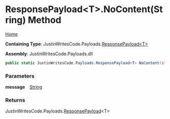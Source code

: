 # ResponsePayload\<T\>\.NoContent\(String\) Method

[Home](../../../README.md)

**Containing Type**: JustinWritesCode\.Payloads\.[ResponsePayload\<T\>](../README.md)

**Assembly**: JustinWritesCode\.Payloads\.dll

```csharp
public static JustinWritesCode.Payloads.ResponsePayload<T> NoContent(string message = "No content")
```

### Parameters

**message** &ensp; [String](https://docs.microsoft.com/en-us/dotnet/api/system.string)

### Returns

JustinWritesCode\.Payloads\.[ResponsePayload](../README.md)\<T\>

